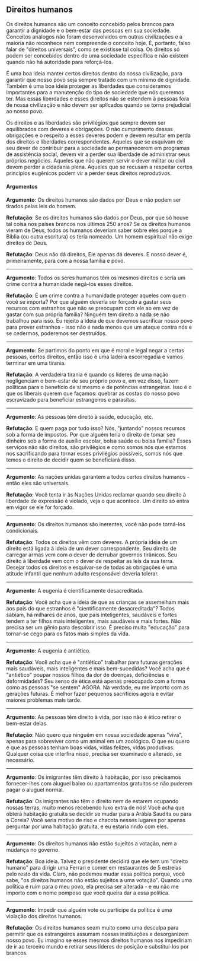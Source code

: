 ## Direitos humanos

Os direitos humanos são um conceito concebido pelos brancos para garantir a dignidade e o bem-estar das pessoas em sua sociedade. Conceitos análogos não foram desenvolvidos em outras civilizações e a maioria não reconhece nem compreende o conceito hoje. É, portanto, falso falar de "direitos universais", como se existisse tal coisa. Os direitos só podem ser concebidos dentro de uma sociedade específica e não existem quando não há autoridade para reforçá-los.

É uma boa ideia manter certos direitos dentro da nossa civilização, para garantir que nosso povo seja sempre tratado com um mínimo de dignidade. Também é uma boa ideia proteger as liberdades que consideramos importantes para a manutenção do tipo de sociedade que nós queremos ter. Mas essas liberdades e esses direitos não se estendem à pessoas fora de nossa civilização e não devem ser aplicados quando se torna prejudicial ao nosso povo.

Os direitos e as liberdades são privilégios que sempre devem ser equilibrados com deveres e obrigações. O não cumprimento dessas obrigações e o respeito a esses deveres podem e devem resultar em perda dos direitos e liberdades correspondentes. Aqueles que se esquivam de seu dever de contribuir para a sociedade ao permanecerem em programas de assistência social, devem vir a perder sua liberdade de administrar seus próprios negócios. Aqueles que não querem servir o dever militar ou civil devem perder a cidadania plena. Aqueles que se recusam a respeitar certos princípios eugênicos podem vir a perder seus direitos reprodutivos.

#### Argumentos

**Argumento**: Os direitos humanos são dados por Deus e não podem ser tirados pelas leis do homem.

**Refutação**: Se os direitos humanos são dados por Deus, por que só houve tal coisa nos países brancos nos últimos 250 anos? Se os direitos humanos vieram de Deus, todos os humanos deveriam saber sobre eles porque a Bíblia \(ou outra escritura\) os teria nomeado. Um homem espiritual não exige direitos de Deus.

**Refutação**: Deus não dá direitos, Ele apenas dá deveres. E nosso dever é, primeiramente, para com a nossa família e povo.

---

**Argumento**: Todos os seres humanos têm os mesmos direitos e seria um crime contra a humanidade negá-los esses direitos.

**Refutação**: É um crime contra a humanidade proteger aqueles com quem você se importa? Por que alguém deveria ser forçado a gastar seus recursos com estranhos que não se preocupam com ele ao em vez de gastar com sua própria família? Ninguém tem direito a nada se não trabalhou para isso. Eu rejeito a ideia de que devemos sacrificar nosso povo para prover estranhos - isso não é nada menos que um ataque contra nós e se cedermos, poderemos ser destruídos.

---

**Argumento**: Se partimos do ponto em que é moral e legal negar a certas pessoas, certos direitos, então isso é uma ladeira escorregadia e vamos terminar em uma tirania.

**Refutação**: A verdadeira tirania é quando os líderes de uma nação negligenciam o bem-estar de seu próprio povo e, em vez disso, fazem políticas para o benefício de si mesmo e de potências estrangeiras. Isso é o que os liberais querem que façamos: quebrar as costas do nosso povo escravizado para beneficiar estrangeiros e parasitas.

---

**Argumento**: As pessoas têm direito à saúde, educação, etc.

**Refutação**: E quem paga por tudo isso? Nós, "juntando" nossos recursos sob a forma de impostos. Por que alguém teria o direito de tomar seu dinheiro sob a forma de auxílio escolar, bolsa saúde ou bolsa família? Esses serviços não são direitos, são privilégios e como somos nós que estamos nos sacrificando para tornar esses privilégios possíveis, somos nós que temos o direito de decidir quem se beneficiará disso.

---

**Argumento**: As nações unidas garantem a todos certos direitos humanos - então eles são universais.

**Refutação**: Você tenta ir às Nações Unidas reclamar quando seu direito à liberdade de expressão é violado, veja o que acontece. Um direito só entra em vigor se ele for forçado.

---

**Argumento**: Os direitos humanos são inerentes, você não pode torná-los condicionais.

**Refutação**: Todos os direitos vêm com deveres. A própria ideia de um direito está ligada à ideia de um dever correspondente. Seu direito de carregar armas vem com o dever de derrubar governos tirânicos. Seu direito à liberdade vem com o dever de respeitar as leis da sua terra. Desejar todos os direitos e esquivar-se de todas as obrigações é uma atitude infantil que nenhum adulto responsável deveria tolerar.

---

**Argumento**: A eugenia é cientificamente desacreditada.

**Refutação**: Você acha que a ideia de que as crianças se assemelham mais aos pais do que estranhos é "cientificamente desacreditada"? Todos sabiam, há milhares de anos, que pais inteligentes, saudáveis e fortes tendem a ter filhos mais inteligentes, mais saudáveis e mais fortes. Não precisa ser um gênio para descobrir isso. É preciso muita "educação" para tornar-se cego para os fatos mais simples da vida.

---

**Argumento**: A eugenia é antiético.

**Refutação**: Você acha que é "antiético" trabalhar para futuras gerações mais saudáveis, mais inteligentes e mais bem-sucedidas? Você acha que é "antiético" poupar nossos filhos da dor de doenças, deficiências e deformidades? Seu senso de ética está apenas preocupado com a forma como as pessoas "se sentem" AGORA. Na verdade, eu me importo com as gerações futuras. É melhor fazer pequenos sacrifícios agora e evitar maiores problemas mais tarde.

---

**Argumento**: As pessoas têm direito à vida, por isso não é ético retirar o bem-estar delas.

**Refutação**: Não quero que ninguém em nossa sociedade apenas "viva", apenas para sobreviver como um animal em um zoológico. O que eu quero é que as pessoas tenham boas vidas, vidas felizes, vidas produtivas. Qualquer coisa que interfira nisso, precisa ser examinado e alterado, se necessário.

---

**Argumento**: Os imigrantes têm direito à habitação, por isso precisamos fornecer-lhes com aluguel baixo ou apartamentos gratuitos se não puderem pagar o aluguel normal.

**Refutação**: Os imigrantes não têm o direito nem de estarem ocupando nossas terras, muito menos recebendo luxo extra de nós! Você acha que obterá habitação gratuita se decidir se mudar para a Arábia Saudita ou para a Coreia? Você seria motivo de riso e chacota nesses lugares por apenas perguntar por uma habitação gratuita, e eu estaria rindo com eles.

---

**Argumento**: Os direitos humanos não estão sujeitos a votação, nem a mudança no governo.

**Refutação**: Boa ideia. Talvez o presidente decidirá que ele tem um "direito humano" para dirigir uma Ferrari e comer em restaurantes de 5 estrelas pelo resto da vida. Claro, não podemos mudar essa política porque, você sabe, "os direitos humanos não estão sujeitos a uma votação". Quando uma política é ruim para o meu povo, ela precisa ser alterada - e eu não me importo com o nome pomposo que você queira dar a essa política.

---

**Argumento**: Impedir que alguém vote ou participe da política é uma violação dos direitos humanos.

**Refutação**: Os direitos humanos soam muito como uma desculpa para permitir que os estrangeiros assumam nossas instituições e desorganizem nosso povo. Eu imagino se esses mesmos direitos humanos nos impediriam de ir ao terceiro mundo e retirar seus líderes de posição e substituí-los por brancos.

